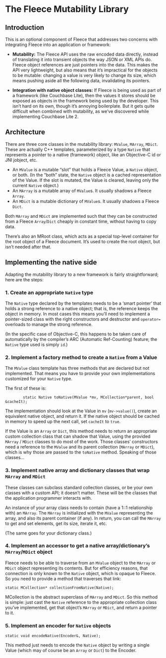# The Fleece Mutability Library

## Introduction
This is an optional component of Fleece that addresses two concerns with integrating Fleece into an application or framework:

* **Mutability:** The Fleece API uses the raw encoded data directly, instead of translating it into transient objects the way JSON or XML APIs do. Fleece object references are just pointers into the data. This makes the API very lightweight, but also means that it’s impractical for the objects to be mutable: changing a value is very likely to change its size, which means pushing aside all the following data, invalidating its pointers.

* **Integration with native object classes:** If Fleece is being used as part of a framework (like Couchbase Lite), then the values it stores should be exposed as objects in the framework being used by the developer.  This isn’t hard on its own, though it’s annoying boilerplate. But it gets quite difficult when combined with mutability, as we’ve discovered while implementing Couchbase Lite 2.

## Architecture
There are three core classes in the mutability library: `MValue`, `MArray`, `MDict`. These are actually C++ templates, parameterized by a type `Native` that represents a pointer to a native (framework) object, like an Objective-C id or JNI jobject, etc.

* An `MValue` is a mutable “slot” that holds a Fleece Value, a `Native` object, or both. (In the “both” state, the `Native` object is a cached representation of the Value. If the slot is mutated, the Value is cleared, leaving only the current `Native` object.)
* An `MArray` is a mutable array of `MValue`s. It usually shadows a Fleece `Array`.
* An `MDict` is a mutable dictionary of `MValue`s. It usually shadows a Fleece `Dict`.

Both `MArray` and `MDict` are implemented such that they can be constructed from a Fleece `Array`/`Dict` cheaply in constant time, without having to copy data.

There’s also an MRoot class, which acts as a special top-level container for the root object of a Fleece document. It’s used to create the root object, but isn’t needed after that.

## Implementing the native side

Adapting the mutability library to a new framework is fairly straightforward; here are the steps:

### 1. Create an appropriate `Native` type
The `Native` type declared by the templates needs to be a ‘smart pointer’ that holds a strong reference to a native object; that is, the reference keeps the object in memory. In most cases this means you’ll need to implement a pointer-sized class with the right constructors and destructor and `operator=` overloads to manage the strong reference.

(In the specific case of Objective-C, this happens to be taken care of automatically by the compiler’s ARC (Automatic Ref-Counting) feature; the `Native` type used is simply `id`.)

### 2. Implement a factory method to create a `Native` from a Value
The `MValue` class template has three methods that are declared but not implemented. That means you have to provide your own implementations customized for your `Native` type.

The first of these is:
```
        static Native toNative(MValue *mv, MCollection*parent, bool &cacheIt);
```

The implementation should look at the Value in `mv` (`mv->value()`), create an equivalent native object, and return it. If the native object should be cached in memory to speed up the next call, set `cacheIt` to `true`.

If the Value is an `Array` or `Dict`, this method needs to return an appropriate custom collection class that can shadow that Value, using the provided `MArray` / `MDict` classes to do most of the work. Those classes’ constructors need a reference to the `MValue` and its parent collection (`MArray` or `MDict`), which is why those are passed to the `toNative` method. Speaking of those classes…

### 3. Implement native array and dictionary classes that wrap `MArray` and `MDict`
These classes can subclass standard collection classes, or be your own classes with a custom API; it doesn’t matter. These will be the classes that the application programmer interacts with.

An instance of your array class needs to contain (have a 1::1 relationship with) an `MArray`. The `MArray` is initialized with the `MValue` representing the array, and also its parent container (if any). In return, you can call the `MArray` to get and set elements, get its size, iterate it, etc.

(The same goes for your dictionary class.)

### 4. Implement an accessor to get a native array/dictionary’s `MArray`/`MDict` object
Fleece needs to be able to traverse from an `MValue` object to the `MArray` or `MDict` object representing its contents. But for efficiency reasons, that connection is only known to the `Native` object, which is opaque to Fleece. So you need to provide a method that traverses that link:

```
static MCollection* collectionFromNative(Native);
```

MCollection is the abstract superclass of `MArray` and `MDict`. So this method is simple: just cast the `Native` reference to the appropriate collection class you’ve implemented, get that object’s `MArray` or `MDict`, and return a pointer to it.

### 5. Implement an encoder for `Native` objects
```
static void encodeNative(Encoder&, Native);
```

This method just needs to encode the `Native` object by writing a single Value (which may of course be an `Array` or `Dict`) to the Encoder.
